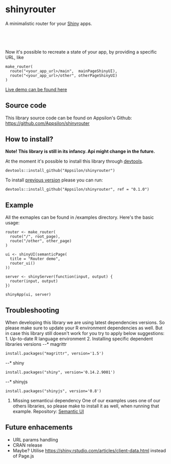 
<link href="http://fonts.googleapis.com/css?family=Lato:300,300italic|Inconsolata" rel="stylesheet" type="text/css"> <link href='docs/style.css' rel='stylesheet' type='text/css'>

shinyrouter
===========

A minimalistic router for your [Shiny](https://shiny.rstudio.com/) apps.

 
-

Now it's possible to recreate a state of your app, by providing a specific URL, like

    make_router(
      route("<your_app_url>/main",  mainPageShinyUI),
      route("<your_app_url>/other", otherPageShinyUI)
    )

<!--
TODO We would like to have a nice graphic explaning routing mechanism
-->
[Live demo can be found here](http://appsilondatascience.com/demos/shinyrouter)

Source code
-----------

This library source code can be found on Appsilon's Github: <br> <https://github.com/Appsilon/shinyrouter>

How to install?
---------------

**Note! This library is still in its infancy. Api might change in the future.**

At the moment it's possible to install this library through [devtools](https://github.com/hadley/devtools).

    devtools::install_github("Appsilon/shinyrouter")

To install [previous version](https://github.com/Appsilon/shinyrouter/CHANGELOG.md) please you can run:

    devtools::install_github("Appsilon/shinyrouter", ref = "0.1.0")

Example
-------

All the exmaples can be found in /examples directory. Here's the basic usage:

    router <- make_router(
      route("/", root_page),
      route("/other", other_page)
    )

    ui <- shinyUI(semanticPage(
      title = "Router demo",
      router_ui()
    ))

    server <- shinyServer(function(input, output) {
      router(input, output)
    })

    shinyApp(ui, server)

Troubleshooting
---------------

When developing this library we are using latest dependencies versions. So please make sure to update your R environment dependencies as well. But in case this library still doesn't work for you try to apply below suggestions: 1. Up-to-date R language environment 2. Installing specific dependent libraries versions --\* magrittr

    install.packages("magrittr", version='1.5')

--\* shiny

    install.packages("shiny", version='0.14.2.9001')

--\* shinyjs

    install.packages("shinyjs", version='0.8')

1.  Missing semanticui dependency One of our examples uses one of our others libraries, so please make to install it as well, when running that example. Repository: [Semantic UI](https://github.com/Appsilon/semanticui)

Future enhacements
------------------

-   URL params handling
-   CRAN release
-   Maybe? Utilise <https://shiny.rstudio.com/articles/client-data.html> instead of Page.js
